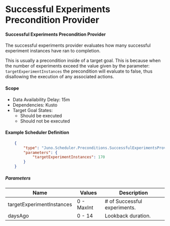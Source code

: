 ﻿# Successful Experiments Precondition Provider

#### Successful Experiments Precondition Provider
The successful experiments provider evaluates how many successful experiment instances have ran to completion.

This is usually a precondition inside of a target goal. This is because when the number of experiments exceed the value given
by the parameter: `targetExperimentInstances` the precondition will evaluate to false, thus disallowing the execution of any associated actions.

#### Scope
- Data Availability Delay: 15m
- Dependencies: Kusto
- Target Goal States:
    - Should be executed
    - Should not be executed

#### Example Scheduler Definition
``` json
    {
        "type": "Juno.Scheduler.Preconditions.SuccessfulExperimentsProvider",
        "parameters": {
            "targetExperimentInstances": 170
        }
    }
```

##### Parameters
| Name | Values | Description |
|-|-|-|
| targetExperimentInstances | 0 - MaxInt | # of Successful experiments.
| daysAgo | 0 - 14 | Lookback duration.